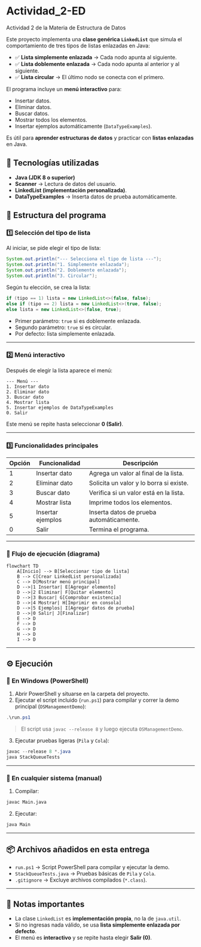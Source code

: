 # Actividad_2-ED
Actividad 2 de la Materia de Estructura de Datos

Este proyecto implementa una **clase genérica `LinkedList`** que simula el comportamiento de tres tipos de listas enlazadas en Java:

- ✅ **Lista simplemente enlazada** → Cada nodo apunta al siguiente.  
- ✅ **Lista doblemente enlazada** → Cada nodo apunta al anterior y al siguiente.  
- ✅ **Lista circular** → El último nodo se conecta con el primero.  

El programa incluye un **menú interactivo** para:
- Insertar datos.
- Eliminar datos.
- Buscar datos.
- Mostrar todos los elementos.
- Insertar ejemplos automáticamente (`DataTypeExamples`).

Es útil para **aprender estructuras de datos** y practicar con **listas enlazadas** en Java.



## 🚀 Tecnologías utilizadas
- **Java (JDK 8 o superior)**
- **Scanner** → Lectura de datos del usuario.
- **LinkedList (implementación personalizada)**.
- **DataTypeExamples** → Inserta datos de prueba automáticamente.



## 📂 Estructura del programa

### **1️⃣ Selección del tipo de lista**
Al iniciar, se pide elegir el tipo de lista:

```java
System.out.println("--- Selecciona el tipo de lista ---");
System.out.println("1. Simplemente enlazada");
System.out.println("2. Doblemente enlazada");
System.out.println("3. Circular");
````

Según tu elección, se crea la lista:

```java
if (tipo == 1) lista = new LinkedList<>(false, false);
else if (tipo == 2) lista = new LinkedList<>(true, false);
else lista = new LinkedList<>(false, true);
```

* Primer parámetro: `true` si es doblemente enlazada.
* Segundo parámetro: `true` si es circular.
* Por defecto: lista simplemente enlazada.

---

### **2️⃣ Menú interactivo**

Después de elegir la lista aparece el menú:

```
--- Menú ---
1. Insertar dato
2. Eliminar dato
3. Buscar dato
4. Mostrar lista
5. Insertar ejemplos de DataTypeExamples
0. Salir
```

Este menú se repite hasta seleccionar **0 (Salir)**.

---

### **3️⃣ Funcionalidades principales**

| Opción | Funcionalidad     | Descripción                              |
| ------ | ----------------- | ---------------------------------------- |
| 1      | Insertar dato     | Agrega un valor al final de la lista.    |
| 2      | Eliminar dato     | Solicita un valor y lo borra si existe.  |
| 3      | Buscar dato       | Verifica si un valor está en la lista.   |
| 4      | Mostrar lista     | Imprime todos los elementos.             |
| 5      | Insertar ejemplos | Inserta datos de prueba automáticamente. |
| 0      | Salir             | Termina el programa.                     |

---

### 🔄 Flujo de ejecución (diagrama)

```mermaid
flowchart TD
    A[Inicio] --> B[Seleccionar tipo de lista]
    B --> C[Crear LinkedList personalizada]
    C --> D[Mostrar menú principal]
    D -->|1 Insertar| E[Agregar elemento]
    D -->|2 Eliminar| F[Quitar elemento]
    D -->|3 Buscar| G[Comprobar existencia]
    D -->|4 Mostrar| H[Imprimir en consola]
    D -->|5 Ejemplos| I[Agregar datos de prueba]
    D -->|0 Salir| J[Finalizar]
    E --> D
    F --> D
    G --> D
    H --> D
    I --> D
```

---

## ⚙️ Ejecución

### 🔹 En Windows (PowerShell)

1. Abrir PowerShell y situarse en la carpeta del proyecto.
2. Ejecutar el script incluido (`run.ps1`) para compilar y correr la demo principal (`OSManagementDemo`):

```powershell
.\run.ps1
```

> El script usa `javac --release 8` y luego ejecuta `OSManagementDemo`.

3. Ejecutar pruebas ligeras (`Pila` y `Cola`):

```powershell
javac --release 8 *.java
java StackQueueTests
```

---

### 🔹 En cualquier sistema (manual)

1. Compilar:

```bash
javac Main.java
```

2. Ejecutar:

```bash
java Main
```

---

## 📦 Archivos añadidos en esta entrega

* `run.ps1` → Script PowerShell para compilar y ejecutar la demo.
* `StackQueueTests.java` → Pruebas básicas de `Pila` y `Cola`.
* `.gitignore` → Excluye archivos compilados (`*.class`).

---

## 📌 Notas importantes

* La clase `LinkedList` es **implementación propia**, no la de `java.util`.
* Si no ingresas nada válido, se usa **lista simplemente enlazada por defecto**.
* El menú es **interactivo** y se repite hasta elegir **Salir (0)**.


